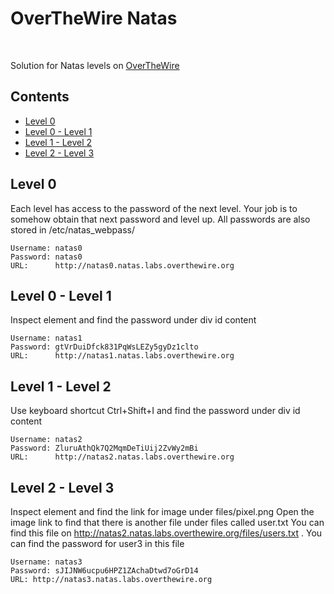 # OverTheWire Natas  
<br>

 Solution for Natas levels on [OverTheWire](https://overthewire.org/wargames/natas/)
 
 ## Contents
* [Level 0](#level-0)
* [Level 0 - Level 1](#level-0---level-1)
* [Level 1 - Level 2](#level-1---level-2)
* [Level 2 - Level 3](#level-2---level-3)

## Level 0
Each level has access to the password of the next level. Your job is to somehow obtain that next password and level up. All passwords are also stored in /etc/natas_webpass/
```
Username: natas0
Password: natas0
URL:      http://natas0.natas.labs.overthewire.org
```
## Level 0 - Level 1
Inspect element and find the password under div id content
```
Username: natas1
Password: gtVrDuiDfck831PqWsLEZy5gyDz1clto
URL:      http://natas1.natas.labs.overthewire.org
```
## Level 1 - Level 2
Use keyboard shortcut Ctrl+Shift+I and find the password under div id content
```
Username: natas2
Password: ZluruAthQk7Q2MqmDeTiUij2ZvWy2mBi
URL:      http://natas2.natas.labs.overthewire.org
```
## Level 2 - Level 3
Inspect element and find the link for image under files/pixel.png
Open the image link to find that there is another file under files called user.txt
You can find this file on http://natas2.natas.labs.overthewire.org/files/users.txt
. You can find the password for user3 in this file
```
Username: natas3
Password: sJIJNW6ucpu6HPZ1ZAchaDtwd7oGrD14
URL: http://natas3.natas.labs.overthewire.org
```


